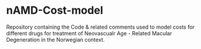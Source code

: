 # nAMD-Cost-model
Repository containing the Code &amp; related comments used to model costs for different drugs for treatment of Neovascualr Age - Related Macular Degeneration in the Norwegian context.
